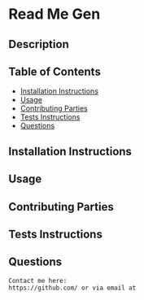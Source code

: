 
  # Read Me Gen

  ## Description
	

  ## Table of Contents
  * [Installation Instructions](#installation-instructions)
  * [Usage](#usage)
  * [Contributing Parties](#contributing-parties)
  * [Tests Instructions](#tests-instructions)
  * [Questions](#questions)

  ## Installation Instructions
	
	
  ## Usage
	

  ## Contributing Parties
	
	
  ## Tests Instructions
	
	
  ## Questions
	Contact me here:
	https://github.com/ or via email at 
